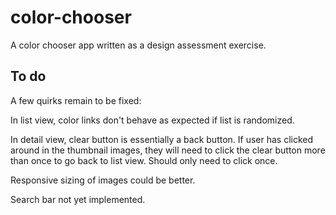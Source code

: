 # color-chooser

A color chooser app written as a design assessment exercise.

## To do

A few quirks remain to be fixed:

In list view, color links don't behave as expected if list is randomized.

In detail view, clear button is essentially a back button.  If user has clicked around in the thumbnail images, they will need to click the clear button more than once to go back to list view.  Should only need to click once.

Responsive sizing of images could be better.

Search bar not yet implemented.
